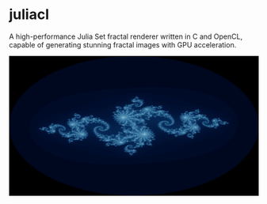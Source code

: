 # juliacl
A high-performance Julia Set fractal renderer written in C and OpenCL, capable of generating stunning fractal images with GPU acceleration.

<img src="assets/julia.png" alt="image" width="700" height="auto">
